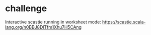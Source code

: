 # challenge

Interactive scastie running in worksheet mode:
https://scastie.scala-lang.org/n0BBJ8DlTfm1Xhu7H5CAng

